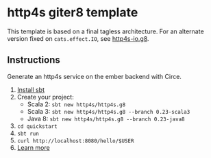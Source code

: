 # http4s giter8 template

This template is based on a final tagless architecture.  For an alternate version fixed on `cats.effect.IO`, see [http4s-io.g8](https://github.com/http4s/http4s-io.g8).

## Instructions

Generate an http4s service on the ember backend with Circe.

1. [Install sbt](http://www.scala-sbt.org/1.0/docs/Setup.html)
2. Create your project:
   - Scala 2: `sbt new http4s/http4s.g8` 
   - Scala 3: `sbt new http4s/http4s.g8 --branch 0.23-scala3`
   - Java 8: `sbt new http4s/http4s.g8 --branch 0.23-java8`
3. `cd quickstart`
4. `sbt run`
5. `curl http://localhost:8080/hello/$USER`
6. [Learn more](http://http4s.org/)

